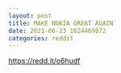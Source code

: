 ```yaml
--- 
layout: post 
title: MAKE NOKIA GREAT AGAIN 
date: 2021-06-23 1624469872 
categories: reddit 
--- 
```

https://redd.it/o6hudf